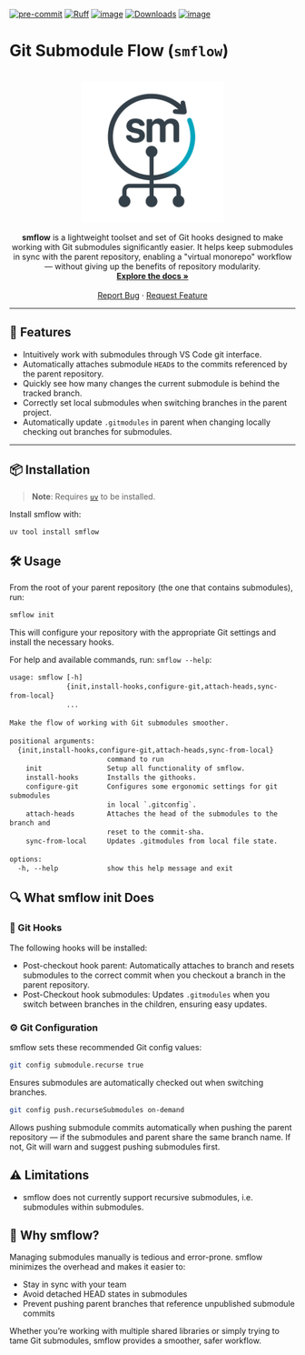 [![pre-commit](https://img.shields.io/badge/pre--commit-enabled-brightgreen?logo=pre-commit)](https://pre-commit.com)
[![Ruff](https://img.shields.io/endpoint?url=https://raw.githubusercontent.com/astral-sh/ruff/main/assets/badge/v2.json)](https://github.com/astral-sh/ruff)
[![image](https://img.shields.io/pypi/v/smflow.svg)](https://pypi.python.org/pypi/smflow)
[![Downloads](https://static.pepy.tech/badge/smflow)](https://pepy.tech/project/smflow)
[![image](https://img.shields.io/pypi/pyversions/smflow.svg)](https://pypi.python.org/pypi/smflow)

# Git Submodule Flow (`smflow`)

<br />
<div align="center">
    <div align="center">
    <!-- <img src=".readme/the logo.png" alt="alt text" width="250" height="whatever"> -->
    <img src="https://raw.githubusercontent.com/h0uter/smflow/main/.readme/logo.png" alt="alt text" width="250" height="whatever">
    </div>
  <!-- <h3 align="center">humid</h3> -->

  <p align="center">
    <b>smflow</b> is a lightweight toolset and set of Git hooks designed to make working with Git submodules significantly easier. It helps keep submodules in sync with the parent repository, enabling a "virtual monorepo" workflow — without giving up the benefits of repository modularity.
    <br />
    <a href="https://h0uter.github.io/smflow"><strong>Explore the docs »</strong></a>
    <br />
    <br />
    <a href="https://github.com/h0uter/smflow/issues/new?labels=bug&title=New+bug+report">Report Bug</a>
    ·
    <a href="https://github.com/h0uter/smflow/issues/new?labels=enhancement&title=New+feature+request">Request Feature</a>
  </p>
</div>

---

## 🚀 Features

- Intuitively work with submodules through VS Code git interface.
- Automatically attaches submodule `HEAD`s to the commits referenced by the parent repository.
- Quickly see how many changes the current submodule is behind the tracked branch.
- Correctly set local submodules when switching branches in the parent project.
- Automatically update `.gitmodules` in parent when changing locally checking out branches for submodules.

---

## 📦 Installation

> **Note**: Requires [`uv`](https://github.com/astral-sh/uv) to be installed.

Install smflow with:

```bash
uv tool install smflow
```

## 🛠️ Usage

From the root of your parent repository (the one that contains submodules), run:

```bash
smflow init
```

This will configure your repository with the appropriate Git settings and install the necessary hooks.

For help and available commands, run: `smflow --help`:

```
usage: smflow [-h]
              {init,install-hooks,configure-git,attach-heads,sync-from-local}
              ...

Make the flow of working with Git submodules smoother.

positional arguments:
  {init,install-hooks,configure-git,attach-heads,sync-from-local}
                        command to run
    init                Setup all functionality of smflow.
    install-hooks       Installs the githooks.
    configure-git       Configures some ergonomic settings for git submodules
                        in local `.gitconfig`.
    attach-heads        Attaches the head of the submodules to the branch and
                        reset to the commit-sha.
    sync-from-local     Updates .gitmodules from local file state.

options:
  -h, --help            show this help message and exit
```

## 🔍 What smflow init Does

### 🔗 Git Hooks

The following hooks will be installed:

- Post-checkout hook parent: Automatically attaches to branch and resets submodules to the correct commit when you checkout a branch in the parent repository.
- Post-Checkout hook submodules: Updates `.gitmodules` when you switch between branches in the children, ensuring easy updates.

### ⚙️ Git Configuration

smflow sets these recommended Git config values:

```bash
git config submodule.recurse true
```

Ensures submodules are automatically checked out when switching branches.

```bash
git config push.recurseSubmodules on-demand
```

Allows pushing submodule commits automatically when pushing the parent repository — if the submodules and parent share the same branch name. If not, Git will warn and suggest pushing submodules first.

## ⚠️ Limitations

- smflow does not currently support recursive submodules, i.e. submodules within submodules.

## 🧩 Why smflow?

Managing submodules manually is tedious and error-prone. smflow minimizes the overhead and makes it easier to:

- Stay in sync with your team
- Avoid detached HEAD states in submodules
- Prevent pushing parent branches that reference unpublished submodule commits

Whether you’re working with multiple shared libraries or simply trying to tame Git submodules, smflow provides a smoother, safer workflow.
